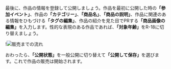 
最後に、作品の情報を登録して公開しましょう。作品を最初に公開した時の<strong>「参加イベント」</strong>、作品の<strong>「カテゴリー」</strong>、<strong>「商品名」</strong>、<strong>「商品の説明」</strong>、作品に関連のある情報をひもづける<strong>「タグの編集」</strong>、作品の紹介を見た目でPRする<strong>「商品画像の編集」</strong>を入力します。性的な表現のある作品であれば、<strong>「対象年齢」</strong>をR-18に切り替えましょう。

!![販売までの流れ](151128_0010.jpg)

おわったら、<strong>「公開状態」</strong>を一般公開に切り替えて<strong>「公開して保存」</strong>を選びます。これで作品の販売は開始されます。
